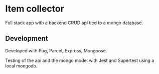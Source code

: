 # Item collector 

Full stack app with a backend CRUD api tied to a mongo database.


## Development

Developed with Pug, Parcel, Express, Mongoose.

Testing of the api and the mongo model with Jest and Supertest using a local mongodb.
